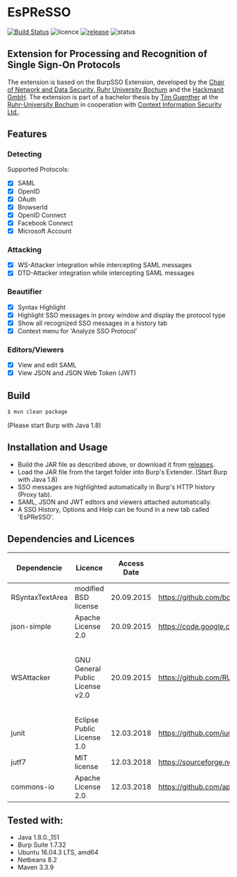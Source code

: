 # EsPReSSO
[![Build Status](https://travis-ci.org/RUB-NDS/BurpSSOExtension.svg?branch=master)](https://travis-ci.org/RUB-NDS/BurpSSOExtension)
![licence](https://img.shields.io/badge/License-GPLv2-brightgreen.svg)
[![release](https://img.shields.io/badge/Release-v3.1-blue.svg)](https://github.com/RUB-NDS/BurpSSOExtension/releases)
![status](https://img.shields.io/badge/Status-beta-yellow.svg)

## Extension for Processing and Recognition of Single Sign-On Protocols

The extension is based on the BurpSSO Extension, developed by the [Chair of Network and Data Security, Ruhr University 
Bochum](http://nds.rub.de/) and the [Hackmanit GmbH](http://hackmanit.de/). The extension is part of a bachelor thesis by [Tim Guenther](https://github.com/TimGuenther) at the [Ruhr-University Bochum](http://rub.de/) in cooperation with [Context Information Security Ltd.](http://contextis.com/).


## Features

### Detecting
Supported Protocols:
- [x] SAML
- [x] OpenID
- [x] OAuth
- [x] BrowserId
- [x] OpenID Connect
- [x] Facebook Connect
- [x] Microsoft Account

### Attacking
- [x] WS-Attacker integration while intercepting SAML messages
- [x] DTD-Attacker integration while intercepting SAML messages

### Beautifier
- [x] Syntax Highlight
- [x] Highlight SSO messages in proxy window and display the protocol type
- [x] Show all recognized SSO messages in a history tab
- [x] Context menu for 'Analyze SSO Protocol'

### Editors/Viewers
- [x] View and edit SAML
- [x] View JSON and JSON Web Token (JWT)

## Build
```bash
$ mvn clean package
```
(Please start Burp with Java 1.8)

## Installation and Usage

- Build the JAR file as described above, or download it from [releases](https://github.com/RUB-NDS/BurpSSOExtension/releases).
- Load the JAR file from the target folder into Burp's Extender. (Start Burp with Java 1.8)
- SSO messages are highlighted automatically in Burp's HTTP history (Proxy tab).
- SAML, JSON and JWT editors and viewers attached automatically.
- A SSO History, Options and Help can be found in a new tab called 'EsPReSSO'.

## Dependencies and Licences

 Dependencie     | Licence                         | Access Date | Link                                                              | Copyright (c) Date, Name                                             |
|-----------------|---------------------------------|-------------|-------------------------------------------------------------------|----------------------------------------------------------------------|
| RSyntaxTextArea | modified BSD license            | 20.09.2015  | https://github.com/bobbylight/RSyntaxTextArea                     | 2012, Robert Futrell                                                 |
| json-simple     | Apache License 2.0              | 20.09.2015  | https://code.google.com/p/json-simple/                            | Unkown, Yidong Fang                                                  |
| WSAttacker      | GNU General Public License v2.0 | 20.09.2015  | https://github.com/RUB-NDS/WS-Attacker/                           | 2012, Christain Mainka, Andreas Falkenberg, Jurai Somorovski, et al. |
| junit           | Eclipse Public License 1.0      | 12.03.2018  | https://github.com/junit-team/junit4                              | Unkown, Erich Gamma and Kent Beck.                                                  |
| jutf7           | MIT license                     | 12.03.2018  | https://sourceforge.net/projects/jutf7/                           | 2011, Jaap Beetstra                                                  |
| commons-io      | Apache License 2.0              | 12.03.2018  | https://github.com/apache/commons-io                              | 2012, Scott Sanders, et al.                                          |

## Tested with:
- Java 1.8.0._151
- Burp Suite 1.7.32
- Ubuntu 16.04.3 LTS, amd64
- Netbeans 8.2
- Maven 3.3.9
